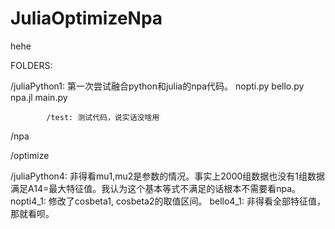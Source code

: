 # JuliaOptimizeNpa
hehe

FOLDERS:

/juliaPython1: 第一次尝试融合python和julia的npa代码。
            nopti.py
            bello.py
            npa.jl
            main.py

            /test: 测试代码，说实话没啥用
            
/npa

/optimize


/juliaPython4: 非得看mu1,mu2是参数的情况。事实上2000组数据也没有1组数据满足A14=最大特征值。我认为这个基本等式不满足的话根本不需要看npa。
    nopti4_1: 修改了cosbeta1, cosbeta2的取值区间。
    bello4_1: 非得看全部特征值，那就看呗。





